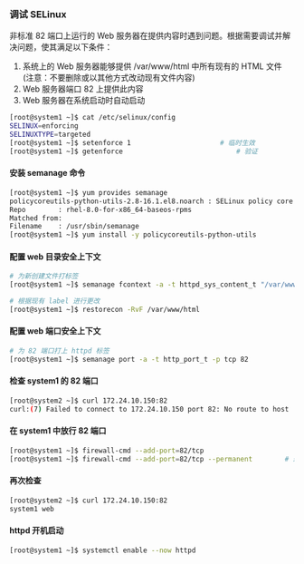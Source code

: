 ### 调试 SELinux

非标准 82 端口上运行的 Web 服务器在提供内容时遇到问题。根据需要调试并解决问题，使其满足以下条件：

1. 系统上的 Web 服务器能够提供 /var/www/html 中所有现有的 HTML 文件 (注意：不要删除或以其他方式改动现有文件内容)
2. Web 服务器端口 82 上提供此内容
3. Web 服务器在系统启动时自动启动

```bash
[root@system1 ~]$ cat /etc/selinux/config
SELINUX=enforcing
SELINUXTYPE=targeted
[root@system1 ~]$ setenforce 1						# 临时生效
[root@system1 ~]$ getenforce							# 验证
```

#### 安装 semanage 命令

```bash
[root@system1 ~]$ yum provides semanage
policycoreutils-python-utils-2.8-16.1.el8.noarch : SELinux policy core python utilities
Repo        : rhel-8.0-for-x86_64-baseos-rpms
Matched from:
Filename    : /usr/sbin/semanage
[root@system1 ~]$ yum install -y policycoreutils-python-utils
```

#### 配置 web 目录安全上下文

```bash
# 为新创建文件打标签
[root@system1 ~]$ semanage fcontext -a -t httpd_sys_content_t "/var/www/html(/.*)?"

# 根据现有 label 进行更改
[root@system1 ~]$ restorecon -RvF /var/www/html
```

#### 配置 web 端口安全上下文

```bash
# 为 82 端口打上 httpd 标签
[root@system1 ~]$ semanage port -a -t http_port_t -p tcp 82
```

#### 检查 system1 的 82 端口

```bash
[root@system2 ~]$ curl 172.24.10.150:82
curl:(7) Failed to connect to 172.24.10.150 port 82: No route to host
```

#### 在 system1 中放行 82 端口

```bash
[root@system1 ~]$ firewall-cmd --add-port=82/tcp
[root@system1 ~]$ firewall-cmd --add-port=82/tcp --permanent		# 永久生效
```

#### 再次检查

```bash
[root@system2 ~]$ curl 172.24.10.150:82
system1 web
```

#### httpd 开机启动

```bash
[root@system1 ~]$ systemctl enable --now httpd
```








